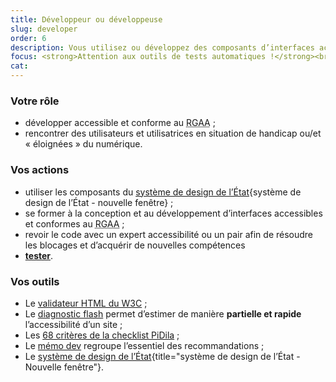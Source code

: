 ```yaml
---
title: Développeur ou développeuse
slug: developer
order: 6
description: Vous utilisez ou développez des composants d’interfaces accessibles et conformes au RGAA
focus: <strong>Attention aux outils de tests automatiques !</strong><br> Ils ne couvrent qu’une petite partie des tests RGAA et ne peuvent pas détecter les anomalies relevant de la pertinence ou du contexte.
cat: 
---
```


### Votre rôle

* développer accessible et conforme au <abbr title="Référentiel général d’amélioration de l’accessibilité">RGAA</abbr> ;
* rencontrer des utilisateurs et utilisatrices en situation de handicap ou/et « éloignées » du numérique.

### Vos actions

* utiliser les composants du [système de design de l’État](https://gouvfr.atlassian.net/wiki/spaces/DB/pages/223019574/D+veloppeurs){système de design de l’État - nouvelle fenêtre} ;
* se former à la conception et au développement d’interfaces accessibles et conformes au <abbr title="Référentiel général d’amélioration de l’accessibilité">RGAA</abbr> ;
* revoir le code avec un expert accessibilité ou un pair afin de résoudre les blocages et d’acquérir de nouvelles compétences
* [**tester**](/outils/checklist-dev/). 

### Vos outils

* Le [validateur HTML du W3C](https://validator.w3.org/) ;
* Le [diagnostic flash](/outils/diagnostic-flash) permet d’estimer de manière **partielle et rapide** l’accessibilité d’un site ;
* Les [68 critères de la checklist PiDila](/outils/checklist-pidila/?reference=%5B%22RGAA%22%5D&profil=%5B%22D%C3%A9veloppement%22,%22Int%C3%A9gration%22%5D) ;
* Le [mémo dev](/outils/memo-dev) regroupe l’essentiel des recommandations ;
* Le [système de design de l’État](https://www.systeme-de-design.gouv.fr/){title="système de design de l’État - Nouvelle fenêtre"}.

